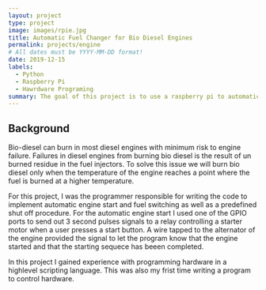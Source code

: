 ```yaml
---
layout: project
type: project
image: images/rpie.jpg
title: Automatic Fuel Changer for Bio Diesel Engines
permalink: projects/engine
# All dates must be YYYY-MM-DD format!
date: 2019-12-15
labels:
  - Python
  - Raspberry Pi
  - Hawrdware Programing 
summary: The goal of this project is to use a raspberry pi to automatically switch between fuels on a diesel engine using the general purpose input and output pins on the pi. 
---
```

## Background
Bio-diesel can burn in most diesel engines with minimum risk to engine failure. Failures in diesel engines from burning bio diesel is the result of un burned residue in the fuel injectors. To solve this issue we will burn bio diesel only when the temperature of the engine reaches a point where the fuel is burned at a higher temperature.  

For this project, I was the programmer responsible for writing the code to implement automatic engine start and fuel switching as well as a predefined shut off procedure. For the automatic engine start I used one of the GPIO ports to send out 3 second pulses signals to a relay controlling a starter motor when a user presses a start button. A wire tapped to the alternator of the engine provided the signal to let the program know that the engine started and that the starting sequece has beeen completed. 

In this project I gained experience with programming hardware in a highlevel scripting language. This was also my frist time writing a program to control hardware. 
 
